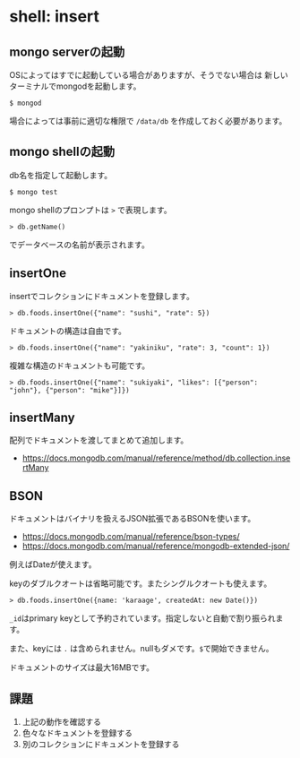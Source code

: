 # shell: insert

## mongo serverの起動

OSによってはすでに起動している場合がありますが、そうでない場合は
新しいターミナルでmongodを起動します。

```
$ mongod
```

場合によっては事前に適切な権限で `/data/db` を作成しておく必要があります。

## mongo shellの起動

db名を指定して起動します。

```
$ mongo test
```

mongo shellのプロンプトは `>` で表現します。

```
> db.getName()
```

でデータベースの名前が表示されます。

## insertOne

insertでコレクションにドキュメントを登録します。

```
> db.foods.insertOne({"name": "sushi", "rate": 5})
```

ドキュメントの構造は自由です。　

```
> db.foods.insertOne({"name": "yakiniku", "rate": 3, "count": 1})
```

複雑な構造のドキュメントも可能です。

```
> db.foods.insertOne({"name": "sukiyaki", "likes": [{"person": "john"}, {"person": "mike"}]})
```

## insertMany

配列でドキュメントを渡してまとめて追加します。

- https://docs.mongodb.com/manual/reference/method/db.collection.insertMany

## BSON

ドキュメントはバイナリを扱えるJSON拡張であるBSONを使います。

- https://docs.mongodb.com/manual/reference/bson-types/
- https://docs.mongodb.com/manual/reference/mongodb-extended-json/

例えばDateが使えます。

keyのダブルクオートは省略可能です。またシングルクオートも使えます。

```
> db.foods.insertOne({name: 'karaage', createdAt: new Date()})
```

`_id`はprimary keyとして予約されています。指定しないと自動で割り振られます。

また、keyには `.` は含められません。nullもダメです。`$`で開始できません。

ドキュメントのサイズは最大16MBです。

## 課題

1. 上記の動作を確認する
2. 色々なドキュメントを登録する
3. 別のコレクションにドキュメントを登録する
